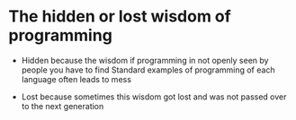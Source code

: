 # The hidden or lost wisdom of programming

+ Hidden because the wisdom if programming in not openly seen by people you have to find
Standard examples of programming of each language often leads to mess

+ Lost because sometimes this wisdom got lost and was not passed over to the next generation
